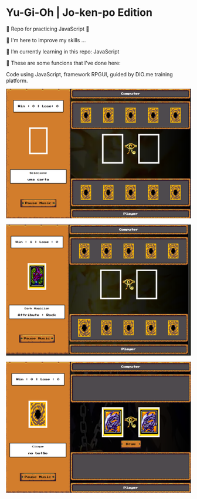 # Yu-Gi-Oh | Jo-ken-po Edition

💎 Repo for practicing JavaScript 💎

👀 I'm here to improve my skills ...

🌱 I’m currently learning in this repo: JavaScript

💞️ These are some funcions that I've done here:

Code using JavaScript, framework RPGUI, guided by DIO.me training platform.

![alt text](image.png)

![alt text](image-1.png)

![alt text](image-2.png)
